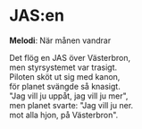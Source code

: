 # JAS:en

**Melodi**: När månen vandrar

Det flög en JAS över Västerbron,  
men styrsystemet var trasigt.  
Piloten sköt ut sig med kanon,  
för planet svängde så knasigt.  
"Jag vill ju uppåt, jag vill ju mer",  
men planet svarte: "Jag vill ju ner.  
mot alla hjon, på Västerbron".  
